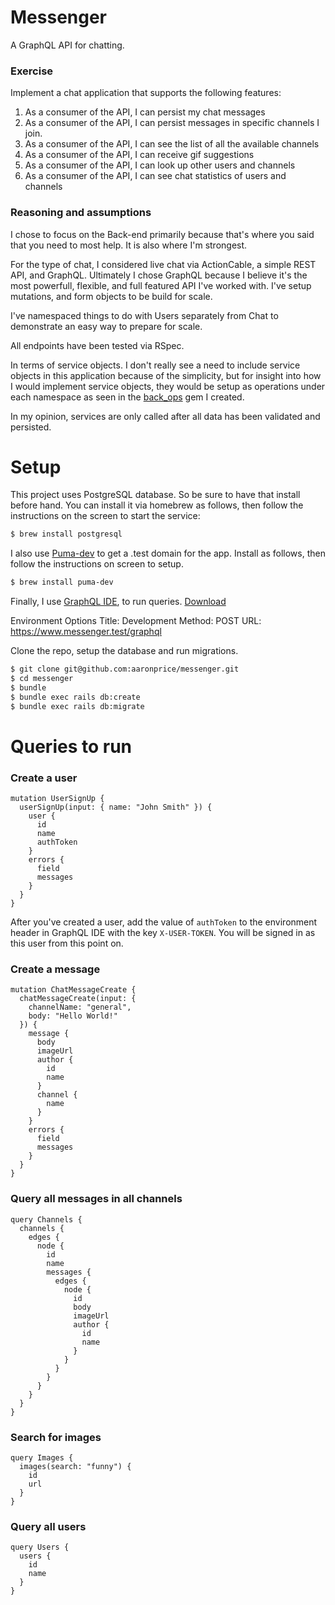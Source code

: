 # Messenger

A GraphQL API for chatting.

### Exercise

Implement a chat application that supports the following features:

1. As a consumer of the API, I can persist my chat messages
1. As a consumer of the API, I can persist messages in specific channels I join.
1. As a consumer of the API, I can see the list of all the available channels
1. As a consumer of the API, I can receive gif suggestions
1. As a consumer of the API, I can look up other users and channels
1. As a consumer of the API, I can see chat statistics of users and channels


### Reasoning and assumptions

I chose to focus on the Back-end primarily because that's where you said that you need to most help. It is also where I'm strongest. 

For the type of chat, I considered live chat via ActionCable, a simple REST API, and GraphQL. Ultimately I chose GraphQL because I believe it's the most powerfull, flexible, and full featured API I've worked with. I've setup mutations, and form objects to be build for scale. 

I've namespaced things to do with Users separately from Chat to demonstrate an easy way to prepare for scale.

All endpoints have been tested via RSpec.

In terms of service objects. I don't really see a need to include service objects in this application because of the simplicity, but for insight into how I would implement service objects, they would be setup as operations under each namespace as seen in the [back_ops](https://github.com/aaronprice/back_ops) gem I created.

In my opinion, services are only called after all data has been validated and persisted. 


# Setup

This project uses PostgreSQL database. So be sure to have that install before hand. You can install it via homebrew as follows, then follow the instructions on the screen to start the service:
```bash
$ brew install postgresql
```

I also use [Puma-dev](https://github.com/puma/puma-dev) to get a .test domain for the app. Install as follows, then follow the instructions on screen to setup.
```bash
$ brew install puma-dev
```

Finally, I use [GraphQL IDE](https://github.com/andev-software/graphql-ide), to run queries. [Download](https://github.com/andev-software/graphql-ide/releases/download/v1.1.1/GraphQL.IDE.zip)

Environment Options
Title: Development
Method: POST
URL: https://www.messenger.test/graphql

Clone the repo, setup the database and run migrations.

```bash
$ git clone git@github.com:aaronprice/messenger.git
$ cd messenger
$ bundle
$ bundle exec rails db:create
$ bundle exec rails db:migrate
```


# Queries to run

### Create a user
```
mutation UserSignUp {
  userSignUp(input: { name: "John Smith" }) {
    user {
      id
      name
      authToken
    }
    errors {
      field
      messages
    }
  }
}
```

After you've created a user, add the value of `authToken` to the environment header in GraphQL IDE with the key `X-USER-TOKEN`. You will be signed in as this user from this point on.

### Create a message
```
mutation ChatMessageCreate {
  chatMessageCreate(input: { 
    channelName: "general", 
    body: "Hello World!" 
  }) {
    message {
      body
      imageUrl
      author {
        id
        name
      }
      channel {
        name
      }
    }
    errors {
      field
      messages
    }
  }
}
```

### Query all messages in all channels

```
query Channels {
  channels {
    edges {
      node {
        id
        name
        messages {
          edges {
            node {
              id
              body
              imageUrl
              author {
                id
                name
              }
            }
          }
        }
      }
    }
  }
}
```

### Search for images
```
query Images {
  images(search: "funny") {
    id
    url
  }
}
```

### Query all users
```
query Users {
  users {
    id
    name
  }
}
```
